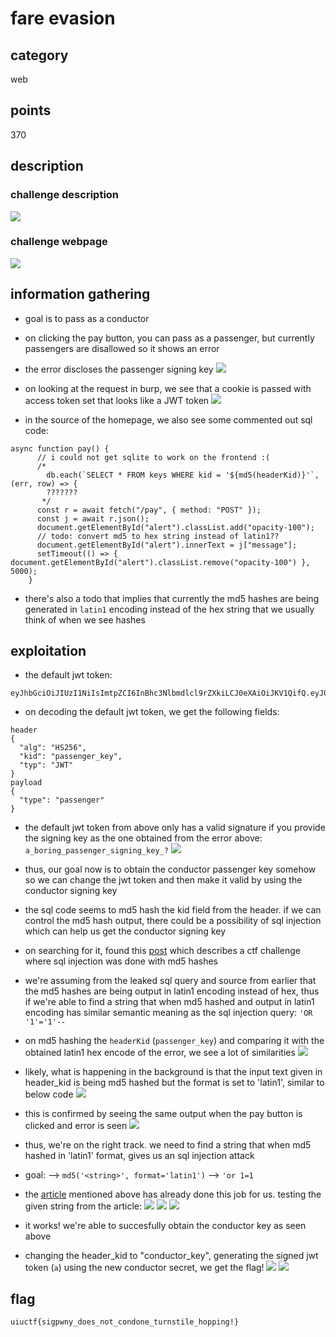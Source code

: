 # fare evasion
## category
web

## points
370

## description
### challenge description
![](images/challenge.png)

### challenge webpage
![](images/homepage.png)

## information gathering
- goal is to pass as a conductor
- on clicking the pay button, you can pass as a passenger, but currently passengers are disallowed
    so it shows an error
- the error discloses the passenger signing key
![](images/error.png)
- on looking at the request in burp, we see that a cookie is passed with access token set that
    looks like a JWT token
![](images/burp-passenger.png)

- in the source of the homepage, we also see some commented out sql code:
```
async function pay() {
      // i could not get sqlite to work on the frontend :(
      /*
        db.each(`SELECT * FROM keys WHERE kid = '${md5(headerKid)}'`, (err, row) => {
        ???????
       */
      const r = await fetch("/pay", { method: "POST" });
      const j = await r.json();
      document.getElementById("alert").classList.add("opacity-100");
      // todo: convert md5 to hex string instead of latin1??
      document.getElementById("alert").innerText = j["message"];
      setTimeout(() => { document.getElementById("alert").classList.remove("opacity-100") }, 5000);
    }
```
- there's also a todo that implies that currently the md5 hashes are being generated in `latin1`
    encoding instead of the hex string that we usually think of when we see hashes

## exploitation
- the default jwt token:
```
eyJhbGciOiJIUzI1NiIsImtpZCI6InBhc3Nlbmdlcl9rZXkiLCJ0eXAiOiJKV1QifQ.eyJ0eXBlIjoicGFzc2VuZ2VyIn0.EqwTzKXS85U_CbNznSxBz8qA1mDZOs1JomTXSbsw0Zs
```
- on decoding the default jwt token, we get the following fields:
```
header
{
  "alg": "HS256",
  "kid": "passenger_key",
  "typ": "JWT"
}
payload
{
  "type": "passenger"
}
```
- the default jwt token from above only has a valid signature if you provide the signing key
	as the one obtained from the error above: `a_boring_passenger_signing_key_?`
![](images/jwt-token.png)
- thus, our goal now is to obtain the conductor passenger key somehow so we can change the jwt token
	and then make it valid by using the conductor signing key
- the sql code seems to md5 hash the kid field from the header. if we can control the md5 hash 
	output, there could be a possibility of sql injection which can help us get the conductor 
    signing key
- on searching for it, found this [post](https://cvk.posthaven.com/sql-injection-with-raw-md5-hashes)
    which describes a ctf challenge where sql injection was done with md5 hashes
- we're assuming from the leaked sql query and source from earlier that the md5 hashes are being
    output in latin1 encoding instead of hex, thus if we're able to find a string that when 
    md5 hashed and output in latin1 encoding has similar semantic meaning as the sql injection
    query: `'OR '1'='1'--`
- on md5 hashing the `headerKid` (`passenger_key`) and comparing it with the obtained latin1 hex
    encode of the error, we see a lot of similarities
![](images/pattern.png)
- likely, what is happening in the background is that the input text given in header_kid is being
    md5 hashed but the format is set to 'latin1', similar to below code
![](images/encoding.png)
- this is confirmed by seeing the same output when the pay button is clicked and error is seen
![](images/error.png)
- thus, we're on the right track. 
    we need to find a string that when md5 hashed in 'latin1' format, gives us an sql injection attack
- goal: <string> --> `md5('<string>', format='latin1')` --> `'or 1=1`
- the [article](https://cvk.posthaven.com/sql-injection-with-raw-md5-hashes) mentioned above has 
    already done this job for us. testing the given string from the article:
![](images/payload.png)
![](images/jwt-payload.png)
![](images/burp-payload.png)

- it works! we're able to succesfully obtain the conductor key as seen above
- changing the header_kid to "conductor_key", generating the signed jwt token (`a`) using the new 
    conductor secret, we get the flag!
![](images/exploitation-jwt.png)
![](images/exploitation-burp.png)

## flag
`uiuctf{sigpwny_does_not_condone_turnstile_hopping!}`
